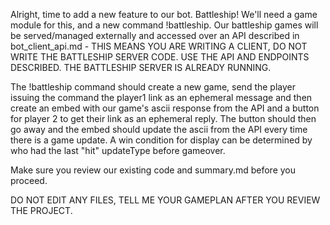 Alright, time to add a new feature to our bot. Battleship! We'll need a game module for this, and a new command !battleship. Our battleship games will be served/managed externally and accessed over an API described in bot_client_api.md - THIS MEANS YOU ARE WRITING A CLIENT, DO NOT WRITE THE BATTLESHIP SERVER CODE. USE THE API AND ENDPOINTS DESCRIBED. THE BATTLESHIP SERVER IS ALREADY RUNNING.

The !battleship command should create a new game, send the player issuing the command the player1 link as an ephemeral message and then create an embed with our game's ascii response from the API and a button for player 2 to get their link as an ephemeral reply. The button should then go away and the embed should update the ascii from the API every time there is a game update. A win condition for display can be determined by who had the last "hit" updateType before gameover.

Make sure you review our existing code and summary.md before you proceed.

DO NOT EDIT ANY FILES, TELL ME YOUR GAMEPLAN AFTER YOU REVIEW THE PROJECT.